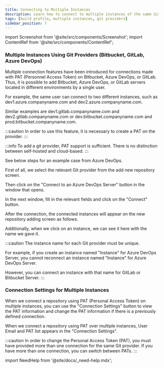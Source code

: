 ```yaml
---
title: Connecting to Multiple Instances
description: Learn how to connect to multiple instances of the same Git provider in Appcircle
tags: [build profile, multiple instances, git providers]
sidebar_position: 7
---
```


import Screenshot from '@site/src/components/Screenshot';
import ContentRef from '@site/src/components/ContentRef';

### Multiple Instances Using Git Providers (Bitbucket, GitLab, Azure DevOps)

Multiple connection features have been introduced for connections made with PAT (Personnel Access Token) on Bitbucket, Azure DevOps, or GitLab. Thus, it is possible to add Bitbucket, Azure DevOps, or GitLab servers located in different environments by a single user.

For example, the same user can connect to two different instances, such as dev1.azure.companyname.com and dev2.azure.companyname.com.

Similar examples are dev1.gitlab.companyname.com and dev2.gitlab.companyname.com or dev.bitbucket.companyname.com and prod.bitbucket.companyname.com.

:::caution
In order to use this feature, it is necessary to create a PAT on the provider.
:::

:::info
To add a git provider, PAT support is sufficient. There is no distinction between self-hosted and cloud-based.
:::

See below steps for an example case from Azure DevOps.

First of all, we select the relevant Git provider from the add new repository screen.

<Screenshot url='https://cdn.appcircle.io/docs/assets/BE5278-repoconnect1.png' />

Then click on the "Connect to an Azure DevOps Server" button in the window that opens.

<Screenshot url='https://cdn.appcircle.io/docs/assets/BE5278-repoconnect4.png' />

In the next window, fill in the relevant fields and click on the "Connect" button.

<Screenshot url='https://cdn.appcircle.io/docs/assets/azure-m-new-1.png' />

After the connection, the connected instances will appear on the new repository adding screen as follows.

<Screenshot url='https://cdn.appcircle.io/docs/assets/azure-m-last-1.png' />

Additionally, when we click on an instance, we can see it here with the name we gave it.

<Screenshot url='https://cdn.appcircle.io/docs/assets/azure-m-new-2.png' />

:::caution
The instance name for each Git provider must be unique.

For example, if you create an instance named "Instance" for Azure DevOps Server, you cannot reconnect an instance named "Instance" for Azure DevOps Server.

However, you can connect an instance with that name for GitLab or Bitbucket Server.
:::

### Connection Settings for Multiple Instances

When we connect a repository using PAT (Personal Access Token) on multiple instances, you can use the "Connection Settings" button to view the PAT information and change the PAT information if there is a previously defined connection.

When we connect a repository using PAT over multiple instances, User Email and PAT list appears in the "Connection Settings".

<Screenshot url='https://cdn.appcircle.io/docs/assets/connection-settings-main-3.png' />

:::caution
In order to change the Personal Access Token (PAT), you must have provided more than one connection for the same Git provider. If you have more than one connection, you can switch between PATs.
:::

import NeedHelp from '@site/docs/\_need-help.mdx';

<NeedHelp />
